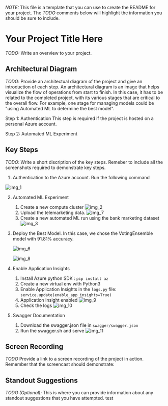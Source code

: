 *NOTE:* This file is a template that you can use to create the README for your project. The *TODO* comments below will highlight the information you should be sure to include.


# Your Project Title Here

*TODO:* Write an overview to your project.

## Architectural Diagram
*TODO*: Provide an architectual diagram of the project and give an introduction of each step. An architectural diagram is an image that helps visualize the flow of operations from start to finish. In this case, it has to be related to the completed project, with its various stages that are critical to the overall flow. For example, one stage for managing models could be "using Automated ML to determine the best model". 

Step 1: Authentication
This step is required if the project is hosted on a personal Azure account.

Step 2: Automated ML Experiment

## Key Steps
*TODO*: Write a short discription of the key steps. Remeber to include all the screenshots required to demonstrate key steps. 

1. Authentication to the Azure account. Run the following command 
   
![img_1](img/img_1.PNG)

2. Automated ML Experiment
   1. Create a new compute cluster
   ![img_2](img/img_2.PNG)
   2. Upload the telemarketing data.
   ![img_7](img/img_7.PNG)
   3. Create a new automated ML run using the bank marketing dataset
   ![img_3](img/img_3.PNG)
3. Deploy the Best Model. In this case, we chose the VotingEnsemble model with 91.81% accuracy.

   ![img_6](img/img_6.PNG)

   ![img_8](img/img_8.PNG)
4. Enable Application Insights
   1. Install Azure python SDK : `pip install az`
   2. Create a new virtual env with Python3
   3. Enable Application Insights in the `logs.py` file: `service.update(enable_app_insights=True)`
   4. Application Insight enabled
   ![img_9](img/img_9.PNG)
   5. Check the logs
   ![img_10](img/img_10.PNG)
5. Swagger Documentation
   1. Download the swagger.json file in `swagger/swagger.json`
   2. Run the swagger.sh and serve
   ![img_11](img/img_11.PNG)
## Screen Recording
*TODO* Provide a link to a screen recording of the project in action. Remember that the screencast should demonstrate:

## Standout Suggestions
*TODO (Optional):* This is where you can provide information about any standout suggestions that you have attempted.
 test